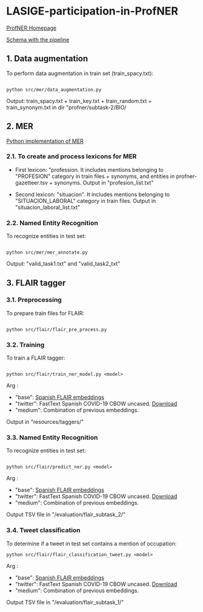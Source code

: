 # LASIGE-participation-in-ProfNER

[ProfNER Homepage](https://temu.bsc.es/smm4h-spanish/)

[Schema with the pipeline](https://docs.google.com/presentation/d/1uQNmCLS-81W1j-xsnzrp4NjSLi2iVUu3JFMFtdpmCVU/edit?usp=sharing)

## 1. Data augmentation

To perform data augmentation in train set (train_spacy.txt):

```

python src/mer/data_augmentation.py

```

Output: train_spacy.txt + train_key.txt + train_random.txt + train_synonym.txt in dir "profner/subtask-2/BIO/


## 2. MER

[Python implementation of MER](https://pypi.org/project/merpy/)

### 2.1. To create and process lexicons for MER

- First lexicon: "profession. It includes mentions belonging to "PROFESION" category in train files + synonyms, and entities in profner-gazetteer.tsv + synonyms. Output in "profesion_list.txt"

- Second lexicon: "situacion". It includes mentions belonging to "SITUACION_LABORAL" category in train files. Output in "situacion_laboral_list.txt"


### 2.2. Named Entity Recognition

To recognize entities in test set:

```

python src/mer/mer_annotate.py

```

Output: "valid_task1.txt" and "valid_task2_txt"


## 3. FLAIR tagger

### 3.1. Preprocessing

To prepare train files for FLAIR:

```

python src/flair/flair_pre_process.py 

```

### 3.2. Training

To train a FLAIR tagger:

```

python src/flair/train_ner_model.py <model>

```

Arg <model>:
- "base": [Spanish FLAIR embeddings](https://github.com/flairNLP/flair/blob/master/resources/docs/embeddings/FLAIR_EMBEDDINGS.md)
- "twitter": FastText Spanish COVID-19 CBOW uncased. [Download](https://zenodo.org/record/4449930#.YC_gturLdak)
- "medium": Combination of previous embeddings.

Output in "resources/taggers/<model>"

### 3.3. Named Entity Recognition
To recognize entities in test set:

```

python src/flair/predict_ner.py <model>

```

Arg <model>:
- "base": [Spanish FLAIR embeddings](https://github.com/flairNLP/flair/blob/master/resources/docs/embeddings/FLAIR_EMBEDDINGS.md)
- "twitter": FastText Spanish COVID-19 CBOW uncased. [Download](https://zenodo.org/record/4449930#.YC_gturLdak)
- "medium": Combination of previous embeddings.

Output TSV file in "/evaluation/flair_subtask_2/<model>"
	
### 3.4. Tweet classification
To determine if a tweet in test set contains a mention of occupation:

```
python src/flair/flair_classification_tweet.py <model>

```
Arg <model>:
- "base": [Spanish FLAIR embeddings](https://github.com/flairNLP/flair/blob/master/resources/docs/embeddings/FLAIR_EMBEDDINGS.md)
- "twitter": FastText Spanish COVID-19 CBOW uncased. [Download](https://zenodo.org/record/4449930#.YC_gturLdak)
- "medium": Combination of previous embeddings.

Output TSV file in "/evaluation/flair_subtask_1/<model>"


	


